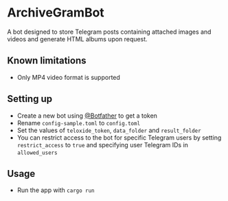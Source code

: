 ArchiveGramBot
===========================

A bot designed to store Telegram posts containing attached images and videos and generate HTML albums upon request.

Known limitations
-------

* Only MP4 video format is supported

Setting up
-------

* Create a new bot using [@Botfather](https://t.me/botfather) to get a token
* Rename `config-sample.toml` to `config.toml`
* Set the values of `teloxide_token`, `data_folder` and `result_folder`
* You can restrict access to the bot for specific Telegram users by setting `restrict_access` to `true` and specifying user Telegram IDs in `allowed_users`

Usage
-------

* Run the app with `cargo run`
